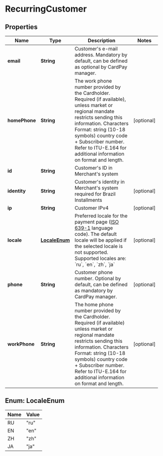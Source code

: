 
# RecurringCustomer

## Properties
Name | Type | Description | Notes
------------ | ------------- | ------------- | -------------
**email** | **String** | Customer&#39;s e-mail address. Mandatory by default, can be defined as optional by CardPay manager. | 
**homePhone** | **String** | The work phone number provided by the Cardholder. Required (if available), unless market or regional mandate restricts sending this information. Characters Format: string (10-18 symbols) country code + Subscriber number. Refer to ITU-E.164 for additional information on format and length. |  [optional]
**id** | **String** | Customer&#39;s ID in Merchant&#39;s system | 
**identity** | **String** | Customer&#39;s identity in Merchant&#39;s system required for Brazil Installments |  [optional]
**ip** | **String** | Customer IPv4 |  [optional]
**locale** | [**LocaleEnum**](#LocaleEnum) | Preferred locale for the payment page ([ISO 639-1](https://en.wikipedia.org/wiki/ISO_639-1) language code). The default locale will be applied if the selected locale is not supported. Supported locales are: &#x60;ru&#x60;, &#x60;en&#x60;, &#x60;zh&#x60;, &#x60;ja&#x60; |  [optional]
**phone** | **String** | Customer phone number. Optional by default, can be defined as mandatory by CardPay manager. |  [optional]
**workPhone** | **String** | The home phone number provided by the Cardholder. Required (if available) unless market or regional mandate restricts sending this information. Characters Format: string (10-18 symbols) country code + Subscriber number. Refer to ITU-E.164 for additional information on format and length. |  [optional]


<a name="LocaleEnum"></a>
## Enum: LocaleEnum
Name | Value
---- | -----
RU | &quot;ru&quot;
EN | &quot;en&quot;
ZH | &quot;zh&quot;
JA | &quot;ja&quot;




